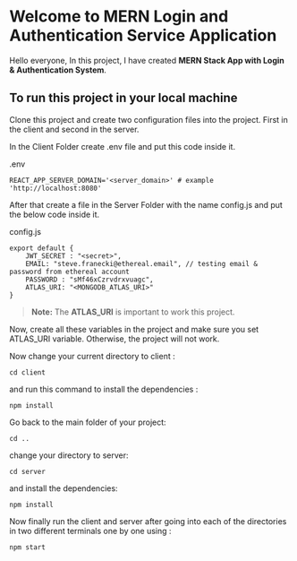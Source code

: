 # Welcome to MERN Login and Authentication Service Application

Hello everyone, In this project, I have created **MERN Stack App with Login & Authentication System**. 


## To run this project in your local machine 

Clone this project and create two configuration files into the project.
First in the client and second in the server.

In the Client Folder create .env file and put this code inside it.

.env
```
REACT_APP_SERVER_DOMAIN='<server_domain>' # example 'http://localhost:8080'
```


After that create a file in the Server Folder with the name config.js and put the below code inside it.

config.js
```
export default {
    JWT_SECRET : "<secret>",
    EMAIL: "steve.franecki@ethereal.email", // testing email & password from ethereal account
    PASSWORD : "sMf46xCzrvdrxvuagc", 
    ATLAS_URI: "<MONGODB_ATLAS_URI>"
}
```

> **Note:** The **ATLAS_URI** is important to work this project.

Now, create all these variables in the project and make sure you set ATLAS_URI variable.
Otherwise, the project will not work.

Now change your current directory to client :
```
cd client
```


and run this command to install the dependencies :
```
npm install
```


Go back to the main folder of your project:
```
cd ..
```


change your directory to server:
```
cd server 
```


and install the dependencies:
```
npm install
```

Now finally run the client and server after going into each of the directories in two different terminals one by one using :
```
npm start
```





